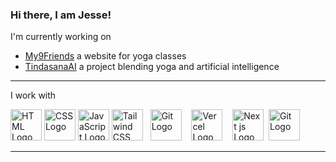 ### Hi there, I am Jesse!

I'm currently working on 

- [My9Friends](my9friends.com) a website for yoga classes
- [TindasanaAI](my9friends.com/tindasanaai) a project blending yoga and artificial intelligence

---
I work with

<img src="https://cdn.worldvectorlogo.com/logos/html-1.svg" alt="HTML Logo" width="50" height="50"/> <img src="https://cdn.worldvectorlogo.com/logos/css-3.svg" alt="CSS Logo" width="50" height="50"/> <img src="https://cdn.worldvectorlogo.com/logos/javascript-1.svg" alt="JavaScript Logo" width="50" height="50"/> <img src="https://cdn.worldvectorlogo.com/logos/tailwind-css-2.svg" alt="Tailwind CSS Logo" width="50" height="50"/>&nbsp;&nbsp; <img src="https://cdn.worldvectorlogo.com/logos/react-2.svg" alt="Git Logo" width="50" height="50"/> &nbsp;&nbsp; <img src="https://cdn.worldvectorlogo.com/logos/vercel.svg" alt="Vercel Logo" width="50" height="50"/> &nbsp;&nbsp; <img src="https://cdn.worldvectorlogo.com/logos/next-js.svg" alt="Next js Logo" width="50" height="50"/>&nbsp;&nbsp;<img src="https://cdn.worldvectorlogo.com/logos/git-icon.svg" alt="Git Logo" width="50" height="50"/>
<br> 

---

